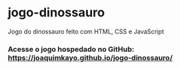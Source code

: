 # jogo-dinossauro
Jogo do dinossauro feito com HTML, CSS e JavaScript

### Acesse o jogo hospedado no GitHub: https://joaquimkayo.github.io/jogo-dinossauro/
